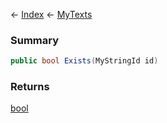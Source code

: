 ← [Index](Api-Index) ← [MyTexts](VRage.MyTexts)

### Summary

```csharp
public bool Exists(MyStringId id)
```

### Returns

[bool](System.Boolean)

